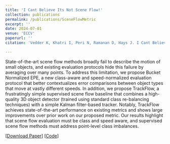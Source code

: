 ```yaml
---
title: 'I Cant Believe Its Not Scene Flow!'
collection: publications
permalink: /publications/SceneFlowMetric
excerpt: ''
date: 2024-07-01
venue: 'ECCV'
paperurl: ''
citation: 'Vedder K, Khatri I, Peri N, Ramanan D, Hays J. I Cant Believe Its Not Scene Flow! In: European Conference on Computer Vision, ECCV 2024'

---
```


State-of-the-art scene flow methods broadly fail to describe the motion of small objects, and existing evaluation protocols hide this failure by averaging over many points. To address this limitation, we propose Bucket Normalized EPE, a new class-aware and speed-normalized evaluation protocol that better contextualizes error comparisons between object types that move at vastly different speeds. In addition, we propose TrackFlow, a frustratingly simple supervised scene flow baseline that combines a high-quality 3D object detector (trained using standard class re-balancing techniques) with a simple Kalman filter-based tracker. Notably, TrackFlow achieves state-of-the-art performance on existing metrics and shows large improvements over prior work on our proposed metric. Our results highlight that scene flow evaluation must be class and speed aware, and supervised scene flow methods must address point-level class imbalances. 

[[Download Paper](https://neeharperi.com/files/SceneFlowMetric.pdf)]
[[Code](https://github.com/kylevedder/SceneFlowZoo)]
